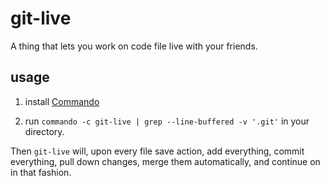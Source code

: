 git-live
==

A thing that lets you work on code file live with your friends.


usage
--

1) install [Commando](https://github.com/sordina/Commando)

2) run `commando -c git-live | grep --line-buffered -v '.git'` in your directory.

Then `git-live` will, upon every file save action, add everything, commit everything, pull down changes, merge them automatically, and continue on in that fashion.
